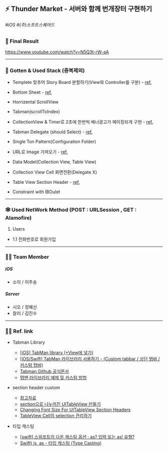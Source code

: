 ## ⚡️ Thunder Market - 서버와 함께 번개장터 구현하기 
###### #iOS #(주)소프트스퀘어드

### 📱 Final Result

https://www.youtube.com/watch?v=N5Q3t-rW-aA

---

### 🧠 Gotten & Used Stack (중복제외)

- Templete 맞추어 Story Board 분할하기(View와 Controller를 구분) - [ref.](https://swieeft.github.io/2020/02/24/StoryboardReference.html)
 
- Bottom Sheet - [ref.](https://gonslab.tistory.com/57)
 
- Horrizental ScrollView 
 
- Tabman(scrollToIndex)
 
- CollectionView & Timer로 2초에 한번씩 배너광고가 페이징되게 구현 - [ref.](https://gonslab.tistory.com/24)

- Tabman Delegate (should Select) - [ref.](https://stackoverflow.com/questions/33837475/detect-when-a-tab-bar-item-is-pressed)

- Single Ton Pattern(Configuration Folder)
 
- URL로 Image 가져오기 - [ref.](https://hongssup.tistory.com/158)
 
- Data Model(Collection View, Table View)
 
- Collection View Cell 화면전환(Delegate X)

- Table View Section Header - [ref.](https://hururuek-chapchap.tistory.com/153)

- Constraint with IBOulet

---

### 🕸 Used NetWork Method (POST : URLSession , GET : Alamofire)

1. Users
  * 1.1 전화번호로 회원가입

---

### 🙇‍♂️ Team Member
##### iOS 
- 소이 / 이주송 
##### Server
- 시오 / 정혜선
- 찰리 / 김진수

---

### 🧑‍💻 Ref. link

- Tabman Library
    - [[iOS] TabMan library (+View에 넣기)](https://velog.io/@0inn/iOS-TabMan-library-View%EC%97%90-%EC%A0%81%EC%9A%A9%ED%95%98%EA%B8%B0)
    - [[iOS/Swift] TabMan 라이브러리 사용하기 - (Custom tabbar / 상단 탭바 / 커스텀 탭바)](https://vanillacreamdonut.tistory.com/259)
    - [Tabman Github 공식문서](https://github.com/uias/Tabman)
    - [탭맨 라이브러리 예제 및 커스텀 방법](https://developer-p.tistory.com/161)

- section header custom
    - [참고자료](https://duwjdtn11.tistory.com/560)
    - [section으로 나누어진 UITableView 만들기](https://calmone.tistory.com/entry/iOS-UIKit-in-Swift-4-section%EC%9C%BC%EB%A1%9C-%EB%82%98%EB%88%84%EC%96%B4%EC%A7%84-UITableView-%EB%A7%8C%EB%93%A4%EA%B8%B0)
    - [Changing Font Size For UITableView Section Headers](https://stackoverflow.com/questions/19802336/changing-font-size-for-uitableview-section-headers)
    - [TableView Cell의 selection 관리하기](https://velog.io/@yongchul/iOSTableView-Cell%EC%9D%98-selection-%EA%B4%80%EB%A6%AC%ED%95%98%EA%B8%B0)
    
- 타입 캐스팅
    - [[swift] 스위프트의 다운 캐스팅 옵션 : as? 입력 또는 as! 유형?](http://daplus.net/swift-%EC%8A%A4%EC%9C%84%ED%94%84%ED%8A%B8%EC%9D%98-%EB%8B%A4%EC%9A%B4-%EC%BA%90%EC%8A%A4%ED%8C%85-%EC%98%B5%EC%85%98-as-%EC%9E%85%EB%A0%A5-%EB%98%90%EB%8A%94-as-%EC%9C%A0%ED%98%95/)
    - [Swift) is, as - 타입 캐스팅 (Type Casting)](https://babbab2.tistory.com/127)

